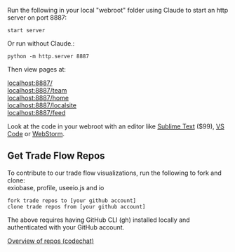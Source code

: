 Run the following in your local "webroot" folder using Claude to start an http server on port 8887:

	start server

Or run without Claude.:

	python -m http.server 8887

Then view pages at:

[localhost:8887/](http://localhost:8887/)  
[localhost:8887/team](http://localhost:8887/team/)  
[localhost:8887/home](http://localhost:8887/home/)  
[localhost:8887/localsite](http://localhost:8887/localsite/)  
[localhost:8887/feed](http://localhost:8887/feed/)  
<!--
[localhost:8887/comparison](http://localhost:8887/comparison/)  
-->

Look at the code in your webroot with an editor like [Sublime Text](https://www.sublimetext.com/) ($99), [VS Code](https://code.visualstudio.com/) or [WebStorm](https://www.jetbrains.com/webstorm/).

## Get Trade Flow Repos

To contribute to our trade flow visualizations, run the following to fork and clone:  
exiobase, profile, useeio.js and io

	fork trade repos to [your github account]
	clone trade repos from [your github account]

The above requires having GitHub CLI (gh) installed locally and authenticated with your GitHub account.

[Overview of repos (codechat)](https://model.earth/codechat/)
